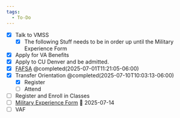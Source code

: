 ```yaml
---
tags:
  - To-Do
---
```

- [x] Talk to VMSS
	- [x] The following Stuff needs to be in order up until the Military Experience Form
- [x] Apply for VA Benefits
- [x] Apply to CU Denver and be admitted.
- [x] [FAFSA](https://studentaid.gov/h/apply-for-aid/fafsa) @completed(2025-07-01T11:21:05-06:00)
- [x] Transfer Orientation @completed(2025-07-10T10:03:13-06:00)
	- [x] Register
	- [ ] Attend
- [ ] Register and Enroll in Classes
- [ ] [Military Experience Form](https://portal.prod.cu.edu/psc/epprod/UCD3/ENTP/s/WEBLIB_CU_EFORM.ISCRIPT1.FieldFormula.IScript_Populate_eForm?form=UCD_MILITARY_EXPERIENCE) 📅 2025-07-14
- [ ] VAF
